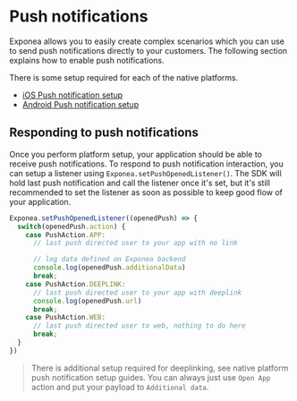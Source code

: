 # Push notifications
Exponea allows you to easily create complex scenarios which you can use to send push notifications directly to your customers. The following section explains how to enable push notifications.

There is some setup required for each of the native platforms.
* [iOS Push notification setup](./PUSH_IOS.md)
* [Android Push notification setup](./PUSH_ANDROID.md)

## Responding to push notifications
Once you perform platform setup, your application should be able to receive push notifications. To respond to push notification interaction, you can setup a listener using `Exponea.setPushOpenedListener()`. The SDK will hold last push notification and call the listener once it's set, but it's still recommended to set the listener as soon as possible to keep good flow of your application.
```typescript
Exponea.setPushOpenedListener((openedPush) => {
  switch(openedPush.action) {
    case PushAction.APP:
      // last push directed user to your app with no link

      // log data defined on Exponea backend
      console.log(openedPush.additionalData) 
      break;
    case PushAction.DEEPLINK:
      // last push directed user to your app with deeplink
      console.log(openedPush.url)
      break;
    case PushAction.WEB:
      // last push directed user to web, nothing to do here
      break;
  }
})
```

> There is additional setup required for deeplinking, see native platform push notification setup guides. You can always just use `Open App` action and put your payload to `Additional data`.